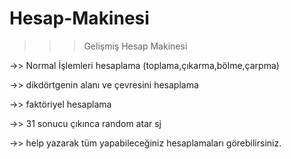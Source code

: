 # Hesap-Makinesi
>>> Gelişmiş Hesap Makinesi

->> Normal İşlemleri hesaplama (toplama,çıkarma,bölme,çarpma)

->> dikdörtgenin alanı ve çevresini hesaplama

->> faktöriyel hesaplama 

->> 31 sonucu çıkınca random atar sj

->> help yazarak tüm yapabileceğiniz hesaplamaları görebilirsiniz.
